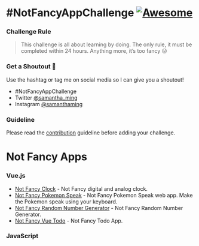 # #NotFancyAppChallenge [![Awesome](https://cdn.rawgit.com/sindresorhus/awesome/d7305f38d29fed78fa85652e3a63e154dd8e8829/media/badge.svg)](https://github.com/sindresorhus/awesome)

### Challenge Rule

> This challenge is all about learning by doing. The only rule, it must be completed within 24 hours. Anything more, it’s too fancy 😜

### Get a Shoutout 💛

Use the hashtag or tag me on social media so I can give you a shoutout!

- #NotFancyAppChallenge
- Twitter [@samantha_ming](https://twitter.com/samantha_ming)
- Instagram [@samanthaming](https://www.instagram.com/samanthaming/)

### Guideline

Please read the [contribution](/CONTRIBUTING.md) guideline before adding your challenge.

# Not Fancy Apps

### Vue.js

- [Not Fancy Clock](https://github.com/samanthaming/not-fancy-clock) - Not Fancy digital and analog clock.
- [Not Fancy Pokemon Speak](https://github.com/samanthaming/not-fancy-pokemon-speaks) - Not Fancy Pokemon Speak web app. Make the Pokemon speak using your keyboard.
- [Not Fancy Random Number Generator](https://github.com/samanthaming/not-fancy-random-number-generator) - Not Fancy Random Number Generator.
- [Not Fancy Vue Todo](https://github.com/samanthaming/not-fancy-vue-todo) - Not Fancy Todo App.

### JavaScript
